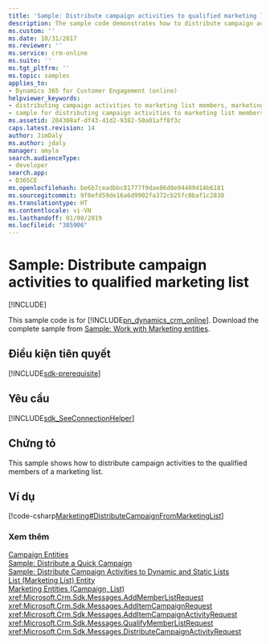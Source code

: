 ```yaml
---
title: 'Sample: Distribute campaign activities to qualified marketing list (Developer Guide for Dynamics 365 for Customer Engagement) | MicrosoftDocs'
description: The sample code demonstrates how to distribute campaign activities to the qualified members of a marketing list.
ms.custom: ''
ms.date: 10/31/2017
ms.reviewer: ''
ms.service: crm-online
ms.suite: ''
ms.tgt_pltfrm: ''
ms.topic: samples
applies_to:
- Dynamics 365 for Customer Engagement (online)
helpviewer_keywords:
- distributing campaign activities to marketing list members, marketing entities sample
- sample for distributing campaign activities to marketing list members
ms.assetid: 204308af-df43-41d2-9382-50a01aff8f3c
caps.latest.revision: 14
author: JimDaly
ms.author: jdaly
manager: amyla
search.audienceType:
- developer
search.app:
- D365CE
ms.openlocfilehash: be6b7ceadbbc81777f9dae86d8e94409d14b6181
ms.sourcegitcommit: 9f0efd59de16a6d9902fa372cb25fc0baf1c2838
ms.translationtype: HT
ms.contentlocale: vi-VN
ms.lasthandoff: 01/08/2019
ms.locfileid: "385906"
---
```

# <a name="sample-distribute-campaign-activities-to-qualified-marketing-list"></a>Sample: Distribute campaign activities to qualified marketing list

[!INCLUDE[](../includes/cc_applies_to_update_9_0_0.md)]

This sample code is for [!INCLUDE[pn_dynamics_crm_online](../includes/pn-dynamics-crm-online.md)]. Download the complete sample from [Sample: Work with Marketing entities](https://code.msdn.microsoft.com/Marketing-Samples-c5429380).   

## <a name="prerequisites"></a>Điều kiện tiên quyết
[!INCLUDE[sdk-prerequisite](../includes/sdk-prerequisite.md)]
  
## <a name="requirements"></a>Yêu cầu  
[!INCLUDE[sdk_SeeConnectionHelper](../includes/sdk-seeconnectionhelper.md)]
  
## <a name="demonstrates"></a>Chứng tỏ  
 This sample shows how to distribute campaign activities to the qualified members of a marketing list.  
  
## <a name="example"></a>Ví dụ  
 [!code-csharp[Marketing#DistributeCampaignFromMarketingList](../snippets/csharp/CRMV8/marketing/cs/distributecampaignfrommarketinglist.cs#distributecampaignfrommarketinglist)]  
  
### <a name="see-also"></a>Xem thêm  
 [Campaign Entities](campaign-entities.md)   
 [Sample: Distribute a Quick Campaign](sample-distribute-a-quick-campaign.md)   
 [Sample: Distribute Campaign Activities to Dynamic and Static Lists](sample-distribute-campaign-activities-dynamic-static-lists.md)   
 [List (Marketing List) Entity](list-marketing-list-entity.md)   
 [Marketing Entities (Campaign, List)](marketing-entities-campaign-list.md)   
 <xref:Microsoft.Crm.Sdk.Messages.AddMemberListRequest>   
 <xref:Microsoft.Crm.Sdk.Messages.AddItemCampaignRequest>   
 <xref:Microsoft.Crm.Sdk.Messages.AddItemCampaignActivityRequest>   
 <xref:Microsoft.Crm.Sdk.Messages.QualifyMemberListRequest>   
 <xref:Microsoft.Crm.Sdk.Messages.DistributeCampaignActivityRequest>
